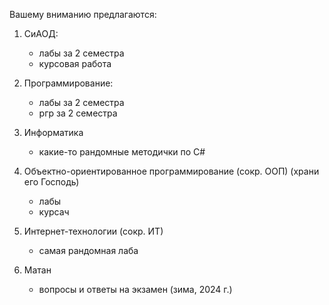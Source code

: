 Вашему вниманию предлагаются:

1) СиАОД:
    - лабы за 2 семестра
    - курсовая работа

2) Программирование:
    - лабы за 2 семестра
    - ргр за 2 семестра

3) Информатика
    - какие-то рандомные методички по C#

4) Объектно-ориентированное программирование (сокр. ООП) (храни его Господь)
    - лабы
    - курсач

5) Интернет-технологии (сокр. ИТ)
    - самая рандомная лаба

6) Матан
    - вопросы и ответы на экзамен (зима, 2024 г.)